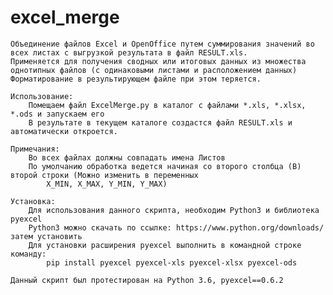 # excel_merge

    Объединение файлов Excel и OpenOffice путем суммирования значений во всех листах с выгрузкой результата в файл RESULT.xls.
    Применяется для получения сводных или итоговых данных из множества однотипных файлов (с одинаковыми листами и расположением данных)
    Форматирование в результирующем файле при этом теряется.
    
    Использование:
        Помещаем файл ExcelMerge.py в каталог с файлами *.xls, *.xlsx, *.ods и запускаем его
        В результате в текущем каталоге создастся файл RESULT.xls и автоматически откроется.
    
    Примечания:
        Во всех файлах должны совпадать имена Листов
        По умолчанию обработка ведется начиная со второго столбца (B) второй строки (Можно изменить в переменных 
            X_MIN, X_MAX, Y_MIN, Y_MAX)

    Установка:
        Для использования данного скрипта, необходим Python3 и библиотека pyexcel
        Python3 можно скачать по ссылке: https://www.python.org/downloads/ затем установить
        Для установки расширения pyexcel выполнить в командной строке команду: 
            pip install pyexcel pyexcel-xls pyexcel-xlsx pyexcel-ods
            
    Данный скрипт был протестирован на Python 3.6, pyexcel==0.6.2
